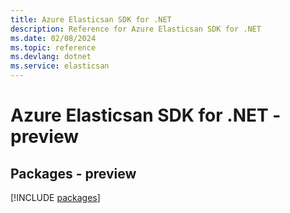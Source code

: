 ```yaml
---
title: Azure Elasticsan SDK for .NET
description: Reference for Azure Elasticsan SDK for .NET
ms.date: 02/08/2024
ms.topic: reference
ms.devlang: dotnet
ms.service: elasticsan
---
```

# Azure Elasticsan SDK for .NET - preview
## Packages - preview
[!INCLUDE [packages](elasticsan-index.md)]